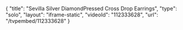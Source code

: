 {
    "title": "Sevilla Silver DiamondPressed Cross Drop Earrings",
    "type": "solo",
    "layout": "iframe-static",
    "videoId": "112333628",
    "url": "\/tvpembed\/112333628"
}
